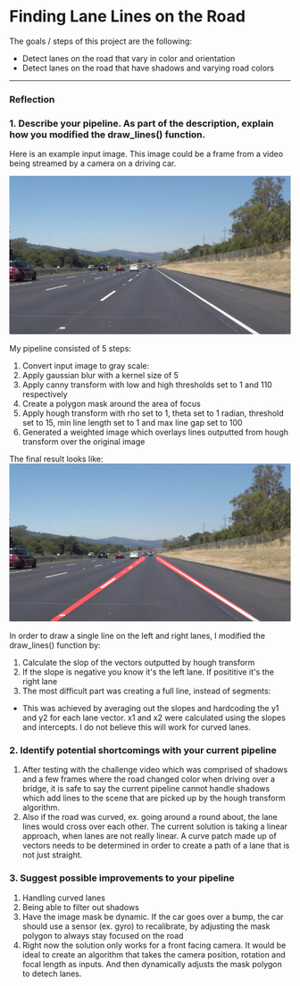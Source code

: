# **Finding Lane Lines on the Road** 

The goals / steps of this project are the following:
* Detect lanes on the road that vary in color and orientation
* Detect lanes on the road that have shadows and varying road colors


[//]: # (Image References)
[image1]: ./test_images/solidWhiteRight.jpg "Example input image"
[image2]: ./test_images_with_lines/formatted-solidWhiteRight.jpg "Example input image"

---

### Reflection

### 1. Describe your pipeline. As part of the description, explain how you modified the draw_lines() function.

Here is an example input image. This image could be a frame from a video being streamed by a camera on a driving car.


![alt text][image1]


My pipeline consisted of 5 steps:

1. Convert input image to gray scale:
2. Apply gaussian blur with a kernel size of 5
3. Apply canny transform with low and high thresholds set to 1 and 110 respectively
4. Create a polygon mask around the area of focus
5. Apply hough transform with rho set to 1, theta set to 1 radian, threshold set to 15, min line length set to 1 and max line gap set to 100
6. Generated a weighted image which overlays lines outputted from hough transform over the original image

The final result looks like:
![alt text][image2]


In order to draw a single line on the left and right lanes, I modified the draw_lines() function by:

1. Calculate the slop of the vectors outputted by hough transform
2. If the slope is negative you know it's the left lane. If posititive it's the right lane
3. The most difficult part was creating a full line, instead of segments:
  - This was achieved by averaging out the slopes and hardcoding the y1 and y2
  for each lane vector. x1 and x2 were calculated using the slopes and intercepts.
  I do not believe this will work for curved lanes.

### 2. Identify potential shortcomings with your current pipeline

1. After testing with the challenge video which was comprised of shadows and a few frames where the road changed
  color when driving over a bridge, it is safe to say the current pipeline cannot handle shadows which add lines to the scene
  that are picked up by the hough transform algorithm.
2. Also if the road was curved, ex. going around a round about, the lane lines would cross over each other. The current solution
  is taking a linear approach, when lanes are not really linear. A curve patch made up of vectors needs to be determined in order
  to create a path of a lane that is not just straight.

### 3. Suggest possible improvements to your pipeline

1. Handling curved lanes
2. Being able to filter out shadows
3. Have the image mask be dynamic. If the car goes over a bump, the car should use a sensor (ex. gyro) to recalibrate,
  by adjusting the mask polygon to always stay focused on the road
4. Right now the solution only works for a front facing camera. It would be ideal to create an algorithm that takes
  the camera position, rotation and focal length as inputs. And then dynamically adjusts the mask polygon to detech lanes.
